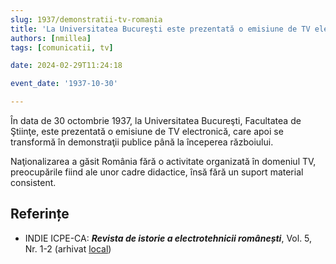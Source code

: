 ```yaml
---
slug: 1937/demonstratii-tv-romania
title: 'La Universitatea Bucureşti este prezentată o emisiune de TV electronică'
authors: [nmillea]
tags: [comunicatii, tv]

date: 2024-02-29T11:24:18

event_date: '1937-10-30'

---
```


În data de 30 octombrie 1937, la Universitatea Bucureşti, Facultatea de Ştiinţe, este prezentată o
emisiune de TV electronică, care apoi se transformă în demonstraţii publice până la
începerea războiului.

<!-- truncate -->

Naţionalizarea a găsit România fără o activitate organizată în domeniul TV,
preocupările fiind ale unor cadre didactice, însă fără un suport material consistent.

## Referințe

- INDIE ICPE-CA: _**Revista de istorie a electrotehnicii românești**_, Vol. 5, Nr. 1-2 (arhivat [local](https://cronica-it.github.io/arhiva/#2019))
